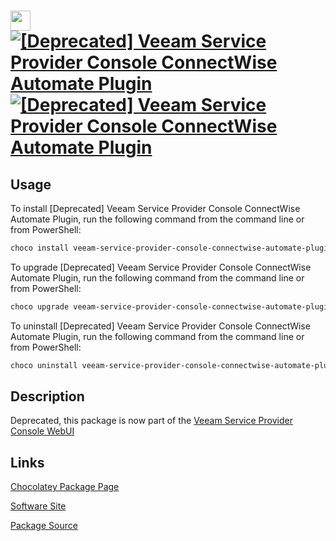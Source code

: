 ﻿# <img src="https://cdn.jsdelivr.net/gh/mkevenaar/chocolatey-packages@a47dcd339b6cc91b6308ef844d086298fa40e96e/icons/veeam-service-provider-console-connectwise-automate-plugin.png" width="32" height="32"/> [![[Deprecated] Veeam Service Provider Console ConnectWise Automate Plugin](https://img.shields.io/chocolatey/v/veeam-service-provider-console-connectwise-automate-plugin.svg?label=%5BDeprecated%5D+Veeam+Service+Provider+Console+ConnectWise+Automate+Plugin)](https://community.chocolatey.org/packages/veeam-service-provider-console-connectwise-automate-plugin) [![[Deprecated] Veeam Service Provider Console ConnectWise Automate Plugin](https://img.shields.io/chocolatey/dt/veeam-service-provider-console-connectwise-automate-plugin.svg)](https://community.chocolatey.org/packages/veeam-service-provider-console-connectwise-automate-plugin)

## Usage

To install [Deprecated] Veeam Service Provider Console ConnectWise Automate Plugin, run the following command from the command line or from PowerShell:

```powershell
choco install veeam-service-provider-console-connectwise-automate-plugin
```

To upgrade [Deprecated] Veeam Service Provider Console ConnectWise Automate Plugin, run the following command from the command line or from PowerShell:

```powershell
choco upgrade veeam-service-provider-console-connectwise-automate-plugin
```

To uninstall [Deprecated] Veeam Service Provider Console ConnectWise Automate Plugin, run the following command from the command line or from PowerShell:

```powershell
choco uninstall veeam-service-provider-console-connectwise-automate-plugin
```

## Description

Deprecated, this package is now part of the [Veeam Service Provider Console WebUI](https://community.chocolatey.org/packages/veeam-service-provider-console-webui)


## Links

[Chocolatey Package Page](https://community.chocolatey.org/packages/veeam-service-provider-console-connectwise-automate-plugin)

[Software Site](http://www.veeam.com/)

[Package Source](https://github.com/mkevenaar/chocolatey-packages/tree/master/automatic/veeam-service-provider-console-connectwise-automate-plugin)

